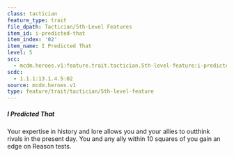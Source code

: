 ```yaml
---
class: tactician
feature_type: trait
file_dpath: Tactician/5th-Level Features
item_id: i-predicted-that
item_index: '02'
item_name: I Predicted That
level: 5
scc:
  - mcdm.heroes.v1:feature.trait.tactician.5th-level-feature:i-predicted-that
scdc:
  - 1.1.1:13.1.4.5:02
source: mcdm.heroes.v1
type: feature/trait/tactician/5th-level-feature
---
```


##### I Predicted That

Your expertise in history and lore allows you and your allies to outthink rivals in the present day. You and any ally within 10 squares of you gain an edge on Reason tests.

